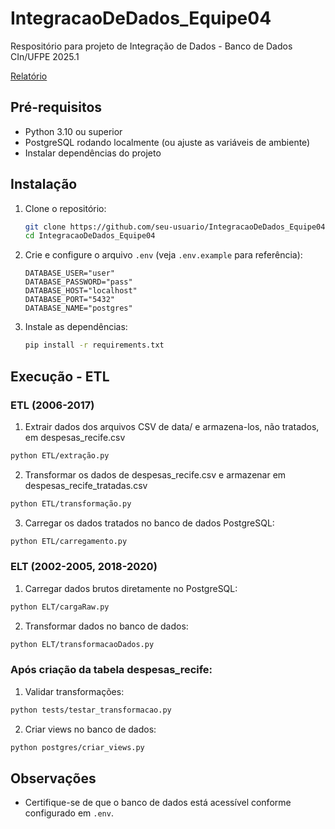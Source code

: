 # IntegracaoDeDados_Equipe04
Respositório para projeto de Integração de Dados - Banco de Dados CIn/UFPE 2025.1

[Relatório](https://docs.google.com/document/d/1zMhva70TFBJPyKV837nD3t88R8gd6yxZUf2RFE0995Q/edit?usp=sharing)

## Pré-requisitos

-   Python 3.10 ou superior
-   PostgreSQL rodando localmente (ou ajuste as variáveis de ambiente)
-   Instalar dependências do projeto

## Instalação

1. Clone o repositório:

    ```sh
    git clone https://github.com/seu-usuario/IntegracaoDeDados_Equipe04.git
    cd IntegracaoDeDados_Equipe04
    ```

2. Crie e configure o arquivo `.env` (veja `.env.example` para referência):

    ```
    DATABASE_USER="user"
    DATABASE_PASSWORD="pass"
    DATABASE_HOST="localhost"
    DATABASE_PORT="5432"
    DATABASE_NAME="postgres"
    ```

3. Instale as dependências:
    ```sh
    pip install -r requirements.txt
    ```

## Execução - ETL

### ETL (2006-2017)

1. Extrair dados dos arquivos CSV de data/ e armazena-los, não tratados, em despesas_recife.csv

```sh
python ETL/extração.py
```

2. Transformar os dados de despesas_recife.csv e armazenar em despesas_recife_tratadas.csv

```sh
python ETL/transformação.py
```

3. Carregar os dados tratados no banco de dados PostgreSQL:

```sh
python ETL/carregamento.py
```

### ELT (2002-2005, 2018-2020)

1. Carregar dados brutos diretamente no PostgreSQL:

```sh
python ELT/cargaRaw.py
```

2. Transformar dados no banco de dados:

```sh
python ELT/transformacaoDados.py
```

### Após criação da tabela despesas_recife:

1. Validar transformações:

```sh
python tests/testar_transformacao.py
```

2. Criar views no banco de dados:

```sh
python postgres/criar_views.py
```

## Observações

-   Certifique-se de que o banco de dados está acessível conforme configurado em `.env`.
